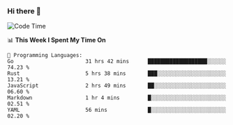 ### Hi there 👋

<!--
**CrazyCollin/crazycollin** is a ✨ _special_ ✨ repository because its `README.md` (this file) appears on your GitHub profile.

Here are some ideas to get you started:

- 🔭 I’m currently working on ...
- 🌱 I’m currently learning ...
- 👯 I’m looking to collaborate on ...
- 🤔 I’m looking for help with ...
- 💬 Ask me about ...
- 📫 How to reach me: ...
- 😄 Pronouns: ...
- ⚡ Fun fact: ...
-->

<!--START_SECTION:waka-->
![Code Time](http://img.shields.io/badge/Code%20Time-883%20hrs%2057%20mins-blue)

📊 **This Week I Spent My Time On** 

```text
💬 Programming Languages: 
Go                       31 hrs 42 mins      ███████████████████░░░░░░   74.23 % 
Rust                     5 hrs 38 mins       ███░░░░░░░░░░░░░░░░░░░░░░   13.21 % 
JavaScript               2 hrs 49 mins       ██░░░░░░░░░░░░░░░░░░░░░░░   06.60 % 
Markdown                 1 hr 4 mins         █░░░░░░░░░░░░░░░░░░░░░░░░   02.51 % 
YAML                     56 mins             █░░░░░░░░░░░░░░░░░░░░░░░░   02.20 % 
```


<!--END_SECTION:waka-->
